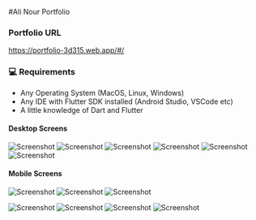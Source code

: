 #Ali Nour Portfolio
### Portfolio URL
https://portfolio-3d315.web.app/#/


### 💻 Requirements

- Any Operating System (MacOS, Linux, Windows)
- Any IDE with Flutter SDK installed (Android Studio, VSCode etc)
- A little knowledge of Dart and Flutter

#### Desktop Screens

![Screenshot](screenshots/large/1.png)
![Screenshot](screenshots/large/2.png)
![Screenshot](screenshots/large/3.png)
![Screenshot](screenshots/large/4.png)
![Screenshot](screenshots/large/5.png)
![Screenshot](screenshots/large/6.png)




#### Mobile Screens
<!-- ![Screenshot](screenshots/small/1.png) -->
![Screenshot](screenshots/small/2.png)
![Screenshot](screenshots/small/3.png)
![Screenshot](screenshots/small/4.png)
<!-- ![Screenshot](screenshots/small/5.png) -->
![Screenshot](screenshots/small/6.png)
![Screenshot](screenshots/small/7.png)
![Screenshot](screenshots/small/8.png)
![Screenshot](screenshots/small/9.png)

